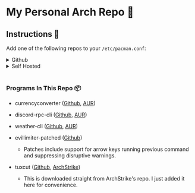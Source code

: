 # My Personal Arch Repo 🐧

## Instructions 📝
Add one of the following repos to your `/etc/pacman.conf`:
<details>
<summary>Github</summary>

```ini
[rayr]
SigLevel = Never
Server = https://rayrsn.github.io/ArchRepo/$arch
```

* Alternatively you can copy and paste the following command into your terminal:
```bash
echo '

[rayr]
SigLevel = Never
Server = https://rayrsn.github.io/ArchRepo/$arch ' | sudo tee -a /etc/pacman.conf

sudo pacman -Syyu
```

</details>

<details>
<summary>Self Hosted</summary>

```ini
[rayr]
SigLevel = Never
Server = https://rayr.ml/repo/$arch
```

* Alternatively you can copy and paste the following command into your terminal:
```bash
echo '

[rayr]
SigLevel = Never
Server = https://rayr.ml/repo/$arch ' | sudo tee -a /etc/pacman.conf

sudo pacman -Syyu
```

</details>

<br/>

### Programs In This Repo 📦
* currencyconverter ([Github](https://github.com/Rayrsn/currencyConverter), [AUR](https://aur.archlinux.org/packages/currencyconverter))

* discord-rpc-cli ([Github](https://github.com/Rayrsn/discord-rpc-cli), [AUR](https://aur.archlinux.org/packages/discord-rpc-cli))

* weather-cli ([Github](https://github.com/Rayrsn/weather-cli), [AUR](https://aur.archlinux.org/packages/weather-cli))

* evillimiter-patched ([Github](https://github.com/Rayrsn/evillimiter))
  * Patches include support for arrow keys running previous command and suppressing disruptive warnings.

* tuxcut ([Github](https://github.com/a-atalla/tuxcut), [ArchStrike](https://archlinux.pkgs.org/rolling/archstrike-x86_64/tuxcut-6.1-3-any.pkg.tar.xz.html))
  * This is downloaded straight from ArchStrike's repo. I just added it here for convenience.